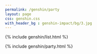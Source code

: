 ```yaml
---
permalink: /genshin/party   
layout: page  
css: genshin.css  
with_header_bg : genshin-impact/bg/3.jpg
---
```


{% include genshin/list.html %}

{% include genshin/party.html %}